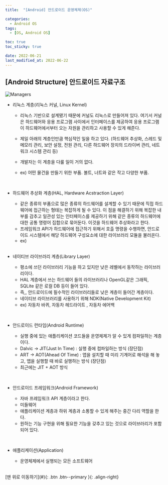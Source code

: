 ```yaml
---
title:  "[Android] 안드로이드 운영체제(OS)" 

categories:
  - Android OS
tags:
  - [OS, Android OS]

toc: true
toc_sticky: true

date: 2022-06-21
last_modified_at: 2022-06-22
---
```


## [Android Structure] 안드로이드 자료구조

![Managers](https://user-images.githubusercontent.com/61777583/176137159-810f4096-3e71-4a3b-a05f-669559036ab4.png)

- 리눅스 계층(리눅스 커널, Linux Kernel)

  - 리눅스 기반으로 설계됐기 때문에 커널도 리눅스로 만들어져 있다. 여기서 커널은 하드웨어와 응용 프로그램 사이에서 인터페이스를 제공하여 응용 프로그램이 하드웨어에서부터 오는 자원을 관리하고 사용할 수 있게 해준다. 

  - 제일 아래의 계층인만큼 핵심적인 일을 하고 있다. (하드웨어 추상화, 스레드 및 메모리 관리, 보안 설정, 전원 관리, 다른 하드웨어 장치의 드라이버 관리, 네트워크 시스템 관리 등)

  - 개발자는 이 계층을 다룰 일이 거의 없다.

  - ex) 어떤 물건을 만들기 위한 부품. 볼트, 너트와 같은 작고 다양한 부품.    
<br>
    
- 하드웨어 추상화 계층(HAL, Hardware Acstraction Layer)

  - 같은 종류의 부품으로 많은 종류의 하드웨어를 설계할 수 있기 때문에 직접 하드웨어에 접근하는 형태는 복잡하게 될 수 있다. 이 점을 해결하기 위해 복잡한 내부를 감추고 일관성 있는 인터페이스를 제공하기 위해 같은 종류의 하드웨어에 대한 공통 명령어 집합으로 묶어둔다. 이것을 하드웨어 추상화라고 한다. 
  - 프레임워크 API가 하드웨어에 접근하기 위해서 호출 명령을 수행하면, 안드로이드 시스템에서 해당 하드웨어 구성요소에 대한 라이브러리 모듈을 불러온다. 
  - ex)     
  <br>

- 네이티브 라이브러리 계층(Library Layer)

  - 평소에 쓰던 라이브러리 기능을 하고 있지만 낮은 레벨에서 동작하는 라이브러리이다.
  - HAL 계층에서 쓰는 하드웨어 들의 라이브러리나  OpenGL같은 그래픽, SQLite 같은 로컬 DB 등이 들어 있다.
  - 즉,, 안드로이드에 필수적인 라이브러리들로 낮은 계층이 들어간 계층이다.
  - 네이티브 라이브러리를 사용하기 위해 NDK(Native Development Kit)
  - ex) 자동차 바퀴, 자동차 헤드라이트 , 자동차 에어백     
<br>
  
- 안드로이드 런타임(Android Runtime)

  - 실행 중에 있는 애플리케이션 코드들을 운영체제가 알 수 있게 컴파일하는 계층이다.
  - Dalvic -> JIT(Just In Time) : 실행 중에 컴파일하는 방식 (장단점)
  - ART -> AOT(Ahead Of Time) : 앱을 설치할 때 미리 기계어로 해석을 해 놓고, 앱을 실행할 때 바로 실행하는 방식 (장단점)
  - 최근에는 JIT + AOT 방식     
<br>
  

- 안드로이드 프레임워크(Android Framework)

  - 자바 프레임워크 API 계층이라고 한다.
  - 미들웨어
  - 애플리케이션 계층과 하위 계층과 소통할 수 있게 해주는 중간 다리 역할을 한다.
  - 원하는 기능 구현을 위해 필요한 기능을 갖추고 있는 것으로 라이브러리가 포함되어 있다.     
<br>
  

- 애플리케이션(Application)

  - 운영체제에서 실행되는 모든 소프트웨어     
<br>
[맨 위로 이동하기](#){: .btn .btn--primary }{: .align-right} 